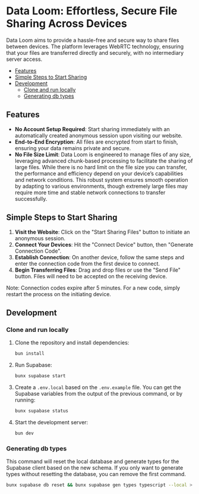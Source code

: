 # Data Loom: Effortless, Secure File Sharing Across Devices <!-- omit in toc -->

Data Loom aims to provide a hassle-free and secure way to share files between devices. The platform leverages WebRTC technology, ensuring that your files are transferred directly and securely, with no intermediary server access.

- [Features](#features)
- [Simple Steps to Start Sharing](#simple-steps-to-start-sharing)
- [Development](#development)
  - [Clone and run locally](#clone-and-run-locally)
  - [Generating db types](#generating-db-types)

## Features

- **No Account Setup Required**: Start sharing immediately with an automatically created anonymous session upon visiting our website.
- **End-to-End Encryption**: All files are encrypted from start to finish, ensuring your data remains private and secure.
- **No File Size Limit**: Data Loom is engineered to manage files of any size, leveraging advanced chunk-based processing to facilitate the sharing of large files. While there is no hard limit on the file size you can transfer, the performance and efficiency depend on your device’s capabilities and network conditions. This robust system ensures smooth operation by adapting to various environments, though extremely large files may require more time and stable network connections to transfer successfully.

## Simple Steps to Start Sharing

1. **Visit the Website**: Click on the "Start Sharing Files" button to initiate an anonymous session.
2. **Connect Your Devices**: Hit the "Connect Device" button, then "Generate Connection Code".
3. **Establish Connection**: On another device, follow the same steps and enter the connection code from the first device to connect.
4. **Begin Transferring Files**: Drag and drop files or use the "Send File" button. Files will need to be accepted on the receiving device.

Note: Connection codes expire after 5 minutes. For a new code, simply restart the process on the initiating device.

## Development

### Clone and run locally

1. Clone the repository and install dependencies:
   ```bash
   bun install
   ```
2. Run Supabase:
   ```bash
   bunx supabase start
   ```
3. Create a `.env.local` based on the `.env.example` file. You can get the Supabase variables from the output of the previous command, or by running:
   ```bash
   bunx supabase status
   ```
4. Start the development server:
   ```bash
   bun dev
   ```

### Generating db types

This command will reset the local database and generate types for the Supabase client based on the new schema. If you only want to generate types without resetting the database, you can remove the first command.

```bash
bunx supabase db reset && bunx supabase gen types typescript --local > supabase/types.gen.ts
```
